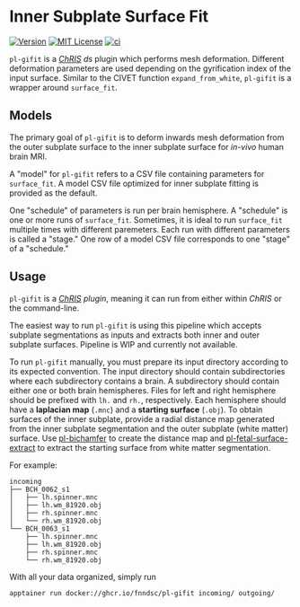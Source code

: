 # Inner Subplate Surface Fit

[![Version](https://img.shields.io/docker/v/fnndsc/pl-gifit?sort=semver)](https://hub.docker.com/r/fnndsc/pl-gifit)
[![MIT License](https://img.shields.io/github/license/fnndsc/pl-gifit)](https://github.com/FNNDSC/pl-gifit/blob/main/LICENSE)
[![ci](https://github.com/FNNDSC/pl-gifit/actions/workflows/ci.yml/badge.svg)](https://github.com/FNNDSC/pl-gifit/actions/workflows/ci.yml)

`pl-gifit` is a [_ChRIS_](https://chrisproject.org/) _ds_ plugin which
performs mesh deformation. Different deformation parameters are used depending
on the gyrification index of the input surface. Similar to the CIVET function
`expand_from_white`, `pl-gifit` is a wrapper around `surface_fit`.

## Models

The primary goal of `pl-gifit` is to deform inwards mesh deformation from the outer
subplate surface to the inner subplate surface for _in-vivo_ human brain MRI.

A "model" for `pl-gifit` refers to a CSV file containing parameters for `surface_fit`.
A model CSV file optimized for inner subplate fitting is provided as the default.

One "schedule" of parameters is run per brain hemisphere. A "schedule" is one or more
runs of `surface_fit`. Sometimes, it is ideal to run `surface_fit` multiple times with
different paremeters. Each run with different parameters is called a "stage."
One row of a model CSV file corresponds to one "stage" of a "schedule."

## Usage

`pl-gifit` is a _[ChRIS](https://chrisproject.org/) plugin_, meaning it can
run from either within _ChRIS_ or the command-line.

The easiest way to run `pl-gifit` is using this pipeline which accepts
subplate segmentations as inputs and extracts both inner and outer subplate surfaces.
Pipeline is WIP and currently not available.

To run `pl-gifit` manually, you must prepare its input directory according to its expected convention.
The input directory should contain subdirectories where each subdirectory contains a brain.
A subdirectory should contain either one or both brain hemispheres.
Files for left and right hemisphere should be prefixed with `lh.` and `rh.`, respectively.
Each hemisphere should have a **laplacian map** (`.mnc`) and a **starting surface** (`.obj`).
To obtain surfaces of the inner subplate, provide a radial distance map generated from
the inner subplate segmentation and the outer subplate (white matter) surface.
Use [pl-bichamfer](https://github.com/FNNDSC/pl-bichamfer) to create the distance map
and [pl-fetal-surface-extract](https://github.com/FNNDSC/pl-fetal-surface-extract) to
extract the starting surface from white matter segmentation.

For example:

```shell
incoming
├── BCH_0062_s1
│   ├── lh.spinner.mnc
│   ├── lh.wm_81920.obj
│   ├── rh.spinner.mnc
│   └── rh.wm_81920.obj
└── BCH_0063_s1
    ├── lh.spinner.mnc
    ├── lh.wm_81920.obj
    ├── rh.spinner.mnc
    └── rh.wm_81920.obj
```

With all your data organized, simply run

```shell
apptainer run docker://ghcr.io/fnndsc/pl-gifit incoming/ outgoing/
```
